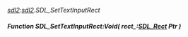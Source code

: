 _[sdl2](../../modules/sdl2/sdl2-module.md):[sdl2](../../modules/sdl2/sdl2-module.md).SDL\_SetTextInputRect_
##### Function SDL\_SetTextInputRect:Void( rect_:[SDL_Rect](../../modules/sdl2/sdl2-sdl_rect.md) Ptr )
